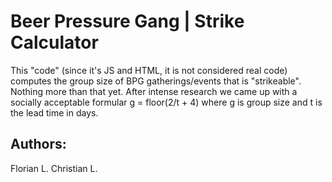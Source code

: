 # Beer Pressure Gang | Strike Calculator


This "code" (since it's JS and HTML, it is not considered real code) computes 
the group size of BPG gatherings/events that is "strikeable". Nothing more than that
yet. After intense research we came up with a socially acceptable formular g = floor(2/t + 4)
where g is group size and t is the lead time in days.

## Authors:

Florian L.
Christian L.
